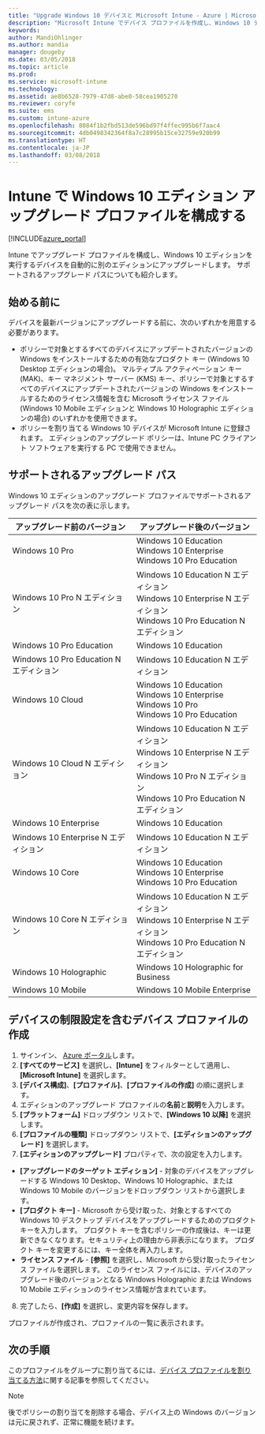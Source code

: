 ```yaml
---
title: "Upgrade Windows 10 デバイスと Microsoft Intune - Azure | Microsoft Docs"
description: "Microsoft Intune でデバイス プロファイルを作成し、Windows 10 デバイスを新しいバージョンにアップグレードします。 Windows 10 Pro、N Edition、Education、Cloud、Enterprise、Core、Holographic、Mobile でサポートされるアップグレード パスについても説明します。"
keywords: 
author: MandiOhlinger
ms.author: mandia
manager: dougeby
ms.date: 03/05/2018
ms.topic: article
ms.prod: 
ms.service: microsoft-intune
ms.technology: 
ms.assetid: ae8b6528-7979-47d8-abe0-58cea1905270
ms.reviewer: coryfe
ms.suite: ems
ms.custom: intune-azure
ms.openlocfilehash: 8084f1b2fbd513de596bd97f4ffec995b6f7aac4
ms.sourcegitcommit: 4db0498342364f8a7c28995b15ce32759e920b99
ms.translationtype: HT
ms.contentlocale: ja-JP
ms.lasthandoff: 03/08/2018
---
```

# <a name="configure-windows-10-edition-upgrade-profile-in-intune"></a>Intune で Windows 10 エディション アップグレード プロファイルを構成する
[!INCLUDE[azure_portal](./includes/azure_portal.md)]

Intune でアップグレード プロファイルを構成し、Windows 10 エディションを実行するデバイスを自動的に別のエディションにアップグレードします。 サポートされるアップグレード パスについても紹介します。

## <a name="before-you-begin"></a>始める前に
デバイスを最新バージョンにアップグレードする前に、次のいずれかを用意する必要があります。

- ポリシーで対象とするすべてのデバイスにアップデートされたバージョンの Windows をインストールするための有効なプロダクト キー (Windows 10 Desktop エディションの場合)。 マルティプル アクティベーション キー (MAK)、キー マネジメント サーバー (KMS) キー、ポリシーで対象とするすべてのデバイスにアップデートされたバージョンの Windows をインストールするためのライセンス情報を含む Microsoft ライセンス ファイル (Windows 10 Mobile エディションと Windows 10 Holographic エディションの場合) のいずれかを使用できます。
- ポリシーを割り当てる Windows 10 デバイスが Microsoft Intune に登録されます。 エディションのアップグレード ポリシーは、Intune PC クライアント ソフトウェアを実行する PC で使用できません。

## <a name="supported-upgrade-paths"></a>サポートされるアップグレード パス
Windows 10 エディションのアップグレード プロファイルでサポートされるアップグレード パスを次の表に示します。

| アップグレード前のバージョン | アップグレード後のバージョン |
|---|---|
| Windows 10 Pro | Windows 10 Education <br/>Windows 10 Enterprise <br/>Windows 10 Pro Education |
| Windows 10 Pro N エディション | Windows 10 Education N エディション <br/>Windows 10 Enterprise N エディション <br/>Windows 10 Pro Education N エディション | 
| Windows 10 Pro Education | Windows 10 Education | 
| Windows 10 Pro Education N エディション | Windows 10 Education N エディション |
| Windows 10 Cloud | Windows 10 Education <br/>Windows 10 Enterprise <br/>Windows 10 Pro <br/>Windows 10 Pro Education | 
| Windows 10 Cloud N エディション | Windows 10 Education N エディション <br/>Windows 10 Enterprise N エディション <br/>Windows 10 Pro N エディション <br/>Windows 10 Pro Education N エディション | 
| Windows 10 Enterprise | Windows 10 Education | 
| Windows 10 Enterprise N エディション | Windows 10 Education N エディション | 
| Windows 10 Core | Windows 10 Education <br/>Windows 10 Enterprise <br/>Windows 10 Pro Education | 
| Windows 10 Core N エディション | Windows 10 Education N エディション <br/>Windows 10 Enterprise N エディション <br/>Windows 10 Pro Education N エディション | 
| Windows 10 Holographic | Windows 10 Holographic for Business |
| Windows 10 Mobile | Windows 10 Mobile Enterprise |


<!-- Testing a new table on 3/5/18 

The following lists provide the supported upgrade paths for the Windows 10 edition upgrade profile. The Windows 10 edition to upgrade to is in bold followed by the list of supported editions that you can upgrade from:

**Windows 10 Education**
- Windows 10 Pro
- Windows 10 Pro Education
- Windows 10 Cloud
- Windows 10 Enterprise
- Windows 10 Core
    
**Windows 10 Education N edition**    
- Windows 10 Pro N edition
- Windows 10 Pro Education N edition
- Windows 10 Cloud N edition
- Windows 10 Enterprise N edition
- Windows 10 Core N edition
    
**Windows 10 Enterprise**
- Windows 10 Pro
- Windows 10 Cloud
- Windows 10 Core
    
**Windows 10 Enterprise N edition**
- Windows 10 Pro N edition
- Windows 10 Cloud N edition
- Windows 10 Core N edition
    
**Windows 10 Pro**
- Windows 10 Cloud
    
**Windows 10 Pro N edition**
- Windows 10 Cloud N edition
    
**Windows 10 Pro Education**
- Windows 10 Pro
- Windows 10 Cloud
- Windows 10 Core
    
**Windows 10 Pro Education N edition**
- Windows 10 Pro N edition
- Windows 10 Cloud N edition
- Windows 10 Core N edition

**Windows 10 Holographic for Business**
- Windows 10 Holographic

**Windows 10 Mobile Enterprise**
- Windows 10 Mobile -->

<!--The following table provides information about the supported upgrade paths for Windows 10 editions in this policy:

![supported](./media/check_grn.png)  (X) = not supported    
![unsupported](./media/x_blk.png)    (green checkmark) = supported    

|Upgrade from edition\Upgrade to edition|Education|Education N|Pro Education|Pro Education N|Enterprise|Enterprise N|Professional|Professional N|Mobile Enterprise|Holographic for Business|
|--------|--------|--------|--------|--------|--------|--------|--------|--------|--------|--------|--------|
|Pro|![supported](./media/check_grn.png)|![unsupported](./media/x_blk.png)|![supported](./media/check_grn.png)|![unsupported](./media/x_blk.png)|![supported](./media/check_grn.png)|![unsupported](./media/x_blk.png)|![unsupported](./media/x_blk.png)|![unsupported](./media/x_blk.png)|![unsupported](./media/x_blk.png)|![unsupported](./media/x_blk.png)|
|Pro N|![unsupported](./media/x_blk.png)|![supported](./media/check_grn.png)|![unsupported](./media/x_blk.png)|![supported](./media/check_grn.png)|![unsupported](./media/x_blk.png)|![supported](./media/check_grn.png)|![unsupported](./media/x_blk.png)|![unsupported](./media/x_blk.png)|![unsupported](./media/x_blk.png)|![unsupported](./media/x_blk.png)|
|Pro Education|![supported](./media/check_grn.png)|![unsupported](./media/x_blk.png)|![unsupported](./media/x_blk.png)|![unsupported](./media/x_blk.png)|![unsupported](./media/x_blk.png)|![unsupported](./media/x_blk.png)|![unsupported](./media/x_blk.png)|![unsupported](./media/x_blk.png)|![unsupported](./media/x_blk.png)|![unsupported](./media/x_blk.png)|
|Pro Education N|![unsupported](./media/x_blk.png)|![supported](./media/check_grn.png)|![unsupported](./media/x_blk.png)|![unsupported](./media/x_blk.png)|![unsupported](./media/x_blk.png)|![unsupported](./media/x_blk.png)|![unsupported](./media/x_blk.png)|![unsupported](./media/x_blk.png)|![unsupported](./media/x_blk.png)|![unsupported](./media/x_blk.png)|
|Cloud|![supported](./media/check_grn.png)|![unsupported](./media/x_blk.png)|![supported](./media/check_grn.png)|![unsupported](./media/x_blk.png)|![supported](./media/check_grn.png)|![unsupported](./media/x_blk.png)|![supported](./media/check_grn.png)|![unsupported](./media/x_blk.png)|![unsupported](./media/x_blk.png)|![unsupported](./media/x_blk.png)|
|Cloud N|![unsupported](./media/x_blk.png)|![supported](./media/check_grn.png)|![unsupported](./media/x_blk.png)|![supported](./media/check_grn.png)|![unsupported](./media/x_blk.png)|![supported](./media/check_grn.png)|![unsupported](./media/x_blk.png)|![supported](./media/check_grn.png)|![unsupported](./media/x_blk.png)|![unsupported](./media/x_blk.png)|
|Enterprise|![supported](./media/check_grn.png)|![unsupported](./media/x_blk.png)|![unsupported](./media/x_blk.png)|![unsupported](./media/x_blk.png)|![unsupported](./media/x_blk.png)|![unsupported](./media/x_blk.png)|![unsupported](./media/x_blk.png)|![unsupported](./media/x_blk.png)|![unsupported](./media/x_blk.png)|![unsupported](./media/x_blk.png)|
|Enterprise N|![unsupported](./media/x_blk.png)|![supported](./media/check_grn.png)|![unsupported](./media/x_blk.png)|![unsupported](./media/x_blk.png)|![unsupported](./media/x_blk.png)|![unsupported](./media/x_blk.png)|![unsupported](./media/x_blk.png)|![unsupported](./media/x_blk.png)|![unsupported](./media/x_blk.png)|![unsupported](./media/x_blk.png)|
|Core|![supported](./media/check_grn.png)|![unsupported](./media/x_blk.png)|![supported](./media/check_grn.png)|![unsupported](./media/x_blk.png)|![unsupported](./media/x_blk.png)|![unsupported](./media/x_blk.png)   |![unsupported](./media/x_blk.png)|![unsupported](./media/x_blk.png)|![unsupported](./media/x_blk.png)|![unsupported](./media/x_blk.png)|
|Core N|![unsupported](./media/x_blk.png)|![supported](./media/check_grn.png)|![unsupported](./media/x_blk.png)|![supported](./media/check_grn.png)|![unsupported](./media/x_blk.png)|![unsupported](./media/x_blk.png)|![unsupported](./media/x_blk.png)|![unsupported](./media/x_blk.png)|![unsupported](./media/x_blk.png)|![unsupported](./media/x_blk.png)|
|Mobile|![unsupported](./media/x_blk.png)|![unsupported](./media/x_blk.png)|![unsupported](./media/x_blk.png)|![unsupported](./media/x_blk.png)|![unsupported](./media/x_blk.png)|![unsupported](./media/x_blk.png)|![unsupported](./media/x_blk.png)|![unsupported](./media/x_blk.png)|![supported](./media/check_grn.png)|![unsupported](./media/x_blk.png)|
|Holographic|![unsupported](./media/x_blk.png)|![unsupported](./media/x_blk.png)|![unsupported](./media/x_blk.png)|![unsupported](./media/x_blk.png)|![unsupported](./media/x_blk.png)|![unsupported](./media/x_blk.png)|![unsupported](./media/x_blk.png)|![unsupported](./media/x_blk.png)|![unsupported](./media/x_blk.png)|![supported](./media/check_grn.png) -->

## <a name="create-a-device-profile-containing-device-restriction-settings"></a>デバイスの制限設定を含むデバイス プロファイルの作成
1. サインイン、 [Azure ポータル](https://portal.azure.com)します。
2. **[すべてのサービス]** を選択し、**[Intune]** をフィルターとして適用し、**[Microsoft Intune]** を選択します。
3. **[デバイス構成]**、**[プロファイル]**、**[プロファイルの作成]** の順に選択します。
4. エディションのアップグレード プロファイルの**名前**と**説明**を入力します。
5. **[プラットフォーム]** ドロップダウン リストで、**[Windows 10 以降]** を選択します。
6. **[プロファイルの種類]** ドロップダウン リストで、**[エディションのアップグレード]** を選択します。
7. **[エディションのアップグレード]** プロパティで、次の設定を入力します。
  - **[アップグレードのターゲット エディション]** - 対象のデバイスをアップグレードする Windows 10 Desktop、Windows 10 Holographic、または Windows 10 Mobile のバージョンをドロップダウン リストから選択します。
  - **[プロダクト キー]** - Microsoft から受け取った、対象とするすべての Windows 10 デスクトップ デバイスをアップグレードするためのプロダクト キーを入力します。 
    プロダクト キーを含むポリシーの作成後は、キーは更新できなくなります。セキュリティ上の理由から非表示になります。 プロダクト キーを変更するには、キー全体を再入力します。
  - **ライセンス ファイル** - **[参照]** を選択し、Microsoft から受け取ったライセンス ファイルを選択します。 このライセンス ファイルには、デバイスのアップグレード後のバージョンとなる Windows Holographic または Windows 10 Mobile エディションのライセンス情報が含まれています。
8. 完了したら、**[作成]** を選択し、変更内容を保存します。

プロファイルが作成され、プロファイルの一覧に表示されます。

## <a name="next-steps"></a>次の手順

このプロファイルをグループに割り当てるには、[デバイス プロファイルを割り当てる方法](device-profile-assign.md)に関する記事を参照してください。

>[!NOTE]
>後でポリシーの割り当てを削除する場合、デバイス上の Windows のバージョンは元に戻されず、正常に機能を続けます。